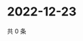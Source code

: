 # 2022-12-23

共 0 条

<!-- BEGIN WEIBO -->
<!-- 最后更新时间 Fri Dec 23 2022 07:15:13 GMT+0800 (China Standard Time) -->

<!-- END WEIBO -->
